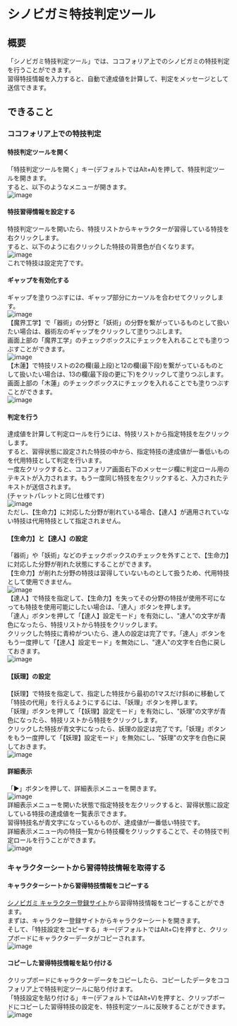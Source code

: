 # シノビガミ特技判定ツール
## 概要
「シノビガミ特技判定ツール」では、ココフォリア上でのシノビガミの特技判定を行うことができます。  
習得特技情報を入力すると、自動で達成値を計算して、判定をメッセージとして送信できます。
## できること
### ココフォリア上での特技判定
#### 特技判定ツールを開く
「特技判定ツールを開く」キー(デフォルトではAlt+A)を押して、特技判定ツールを開きます。  
すると、以下のようなメニューが開きます。  
![image](https://github.com/CA01971172/SinobigamiSkillRole/assets/107534447/e2fff400-e5fa-48a2-a3e0-44a661a6e3d3)
#### 特技習得情報を設定する
特技判定ツールを開いたら、特技リストからキャラクターが習得している特技を右クリックします。  
すると、以下のように右クリックした特技の背景色が白くなります。  
![image](https://github.com/CA01971172/SinobigamiSkillRole/assets/107534447/ddfc847f-d68a-4d6b-9667-52dbdd1309cb)  
これで特技は設定完了です。  
#### ギャップを有効化する
ギャップを塗りつぶすには、ギャップ部分にカーソルを合わせてクリックします。  
![image](https://github.com/CA01971172/SinobigamiSkillRole/assets/107534447/52880cb1-d2c6-4236-8cb7-1e6c7dd528af)  
【魔界工学】で「器術」の分野と「妖術」の分野を繋がっているものとして扱いたい場合は、器術左のギャップをクリックして塗りつぶします。  
画面上部の「魔界工学」のチェックボックスにチェックを入れることでも塗りつぶすことができます。  
![image](https://github.com/CA01971172/SinobigamiSkillRole/assets/107534447/9ab3727f-dffb-43e0-bcd1-54fac9584b14)  
【木蓮】で特技リストの2の欄(最上段)と12の欄(最下段)を繋がっているものとして扱いたい場合は、13の欄(最下段の更に下)をクリックして塗りつぶします。  
画面上部の「木蓮」のチェックボックスにチェックを入れることでも塗りつぶすことができます。  
![image](https://github.com/CA01971172/SinobigamiSkillRole/assets/107534447/6f3b1fe2-5568-4f2e-832f-36f3b48b1ad1)  
#### 判定を行う
達成値を計算して判定ロールを行うには、特技リストから指定特技を左クリックします。  
すると、習得状態に設定された特技の中から、指定特技の達成値が一番低いものを代用特技として判定を行います。  
一度左クリックすると、ココフォリア画面右下のメッセージ欄に判定ロール用のテキストが入力されます。もう一度同じ特技を左クリックすると、入力されたテキストが送信されます。  
(チャットパレットと同じ仕様です)  
![image](https://github.com/CA01971172/SinobigamiSkillRole/assets/107534447/0305fe5d-99c8-4eac-829b-9bb92e2668a6)  
ただし、【生命力】に対応した分野が削れている場合、【達人】が適用されていない特技は代用特技として指定されません。  
#### 【生命力】と【達人】の設定
「器術」や「妖術」などのチェックボックスのチェックを外すことで、【生命力】に対応した分野が削れた状態にすることができます。  
【生命力】が削れた分野の特技は習得していないものとして扱うため、代用特技として使用できません。  
![image](https://github.com/CA01971172/SinobigamiSkillRole/assets/107534447/15c5b659-273a-4e81-b1d9-30d4baca2506)  
【達人】で特技を指定して、【生命力】を失ってその分野の特技が使用不可になっても特技を使用可能にしたい場合は、「達人」ボタンを押します。  
「達人」ボタンを押して「【達人】設定モード」を有効にし、"達人"の文字が青色になったら、特技リストから特技をクリックします。  
クリックした特技に青枠がついたら、達人の設定は完了です。「達人」ボタンをもう一度押して「【達人】設定モード」を無効にし、"達人"の文字を白色に戻しておきます。  
![image](https://github.com/CA01971172/SinobigamiSkillRole/assets/107534447/7bebca21-6cd5-438b-96ff-dc1dacdf4064)
#### 【妖理】の設定
【妖理】で特技を指定して、指定した特技から最初の1マスだけ斜めに移動して「特技の代用」を行えるようにするには、「妖理」ボタンを押します。  
「妖理」ボタンを押して「【妖理】設定モード」を有効にし、"妖理"の文字が青色になったら、特技リストから特技をクリックします。  
クリックした特技が青文字になったら、妖理の設定は完了です。「妖理」ボタンをもう一度押して「【妖理】設定モード」を無効にし、"妖理"の文字を白色に戻しておきます。  
![image](https://github.com/CA01971172/SinobigamiSkillRole/assets/107534447/d177bfc5-2c6b-4bac-bb52-c00222319cdf)
#### 詳細表示
「▶」ボタンを押して、詳細表示メニューを開きます。  
![image](https://github.com/CA01971172/SinobigamiSkillRole/assets/107534447/91fcfaae-f96c-45e1-8b3f-5f0da0a9e068)  
詳細表示メニューを開いた状態で指定特技を左クリックすると、習得状態に設定している特技の達成値を一覧表示できます。  
習得特技名が青文字になっているものが、達成値が一番低い特技です。  
詳細表示メニュー内の特技一覧から特技欄をクリックすることで、その特技で判定ロールを行うことができます。  
![image](https://github.com/CA01971172/SinobigamiSkillRole/assets/107534447/115fa290-231e-4e1c-95d0-a589269f258c)
### キャラクターシートから習得特技情報を取得する
#### キャラクターシートから習得特技情報をコピーする
[シノビガミ キャラクター登録サイト](http://character-sheets.appspot.com/shinobigami/)から習得特技情報をコピーすることができます。  
まずは、キャラクター登録サイトからキャラクターシートを開きます。  
そして、「特技設定をコピーする」キー(デフォルトではAlt+C)を押すと、クリップボードにキャラクターデータがコピーされます。  
![image](https://github.com/CA01971172/SinobigamiSkillRole/assets/107534447/7c6de5d6-bd5f-4a40-980b-5449fcea1b89)  
#### コピーした習得特技情報を貼り付ける
クリップボードにキャラクターデータをコピーしたら、コピーしたデータをココフォリア上で特技判定ツールに貼り付けます。  
「特技設定を貼り付ける」キー(デフォルトではAlt+V)を押すと、クリップボードにコピーした習得特技の設定を、特技判定ツールに反映することができます。  
![image](https://github.com/CA01971172/SinobigamiSkillRole/assets/107534447/a33eb811-72c6-410f-a21d-2d6d6a06100b)  

